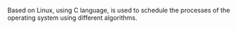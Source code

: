 Based on Linux, using C language, is used to schedule the processes of the operating system using different
algorithms.
